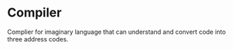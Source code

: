 # Compiler
Complier for imaginary language that can understand and convert code into three address codes.

